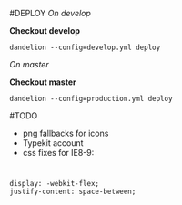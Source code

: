 #DEPLOY
*On develop*

**Checkout develop**

    dandelion --config=develop.yml deploy

*On master*

**Checkout master**

    dandelion --config=production.yml deploy

#TODO


* png fallbacks for icons
* Typekit account
* css fixes for IE8-9:

#

    display: -webkit-flex;
    justify-content: space-between;
